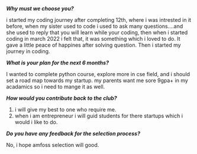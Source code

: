 ***Why must we choose you?***

i started my coding journey after completing 12th, where i was intrested in it before, when my sister used to code i used to ask many questions....and she used to 
reply that you will learn while your coding, then when i started coding in march 2022 i felt that, it was something which i loved to do. It gave a little peace
of happines after solving question. Then i started my journey in coding.

***What is your plan for the next 6 months?***

I wanted to complete python course, explore more in cse field, and i should set a road map towards my startup. my parents want me sore 9gpa+ in my acadamics so
i need to mange it as well.

***How would you contribute back to the club?***

1. i will give my best to one who require me.
2. when i am entrepreneur i will guid students for there startups which i would i like to do.

***Do you have any feedback for the selection process?***

No, i hope amfoss selection will good.

